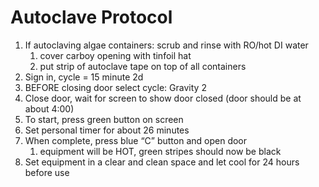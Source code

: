 # Autoclave Protocol

1.  If autoclaving algae containers: scrub and rinse with RO/hot DI
    water
    1.  cover carboy opening with tinfoil hat
    2.  put strip of autoclave tape on top of all containers
2.  Sign in, cycle = 15 minute 2d
3.  BEFORE closing door select cycle: Gravity 2
4.  Close door, wait for screen to show door closed (door should be at
    about 4:00)
5.  To start, press green button on screen
6.  Set personal timer for about 26 minutes
7.  When complete, press blue “C” button and open door
    1.  equipment will be HOT, green stripes should now be black
8.  Set equipment in a clear and clean space and let cool for 24 hours
    before use
